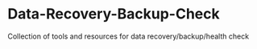# Data-Recovery-Backup-Check
Collection of tools and resources for data recovery/backup/health check
